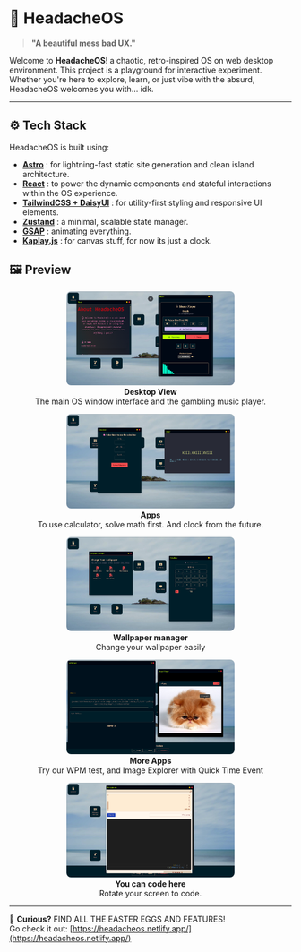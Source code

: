 # 🧠 HeadacheOS

> **"A beautiful mess bad UX."**

Welcome to **HeadacheOS**! a chaotic, retro-inspired OS on web desktop environment. This project is a playground for interactive experiment. Whether you're here to explore, learn, or just vibe with the absurd, HeadacheOS welcomes you with... idk.

---

## ⚙️ Tech Stack

HeadacheOS is built using:

* **[Astro](https://astro.build/)** : for lightning-fast static site generation and clean island architecture.
* **[React](https://reactjs.org/)** : to power the dynamic components and stateful interactions within the OS experience.
* **[TailwindCSS + DaisyUI](https://daisyui.com/)** : for utility-first styling and responsive UI elements.
* **[Zustand](https://github.com/pmndrs/zustand)** : a minimal, scalable state manager.
* **[GSAP](https://greensock.com/gsap/)** : animating everything.
* **[Kaplay.js](https://kaplayjs.com/)** : for canvas stuff, for now its just a clock.

## 🖼️ Preview

<div align="center">

  <figure>
    <img src="footages/ss (1).png" width="300" style="border-radius: 8px;" />
    <figcaption><strong>Desktop View</strong><br/>The main OS window interface and the gambling music player.</figcaption>
  </figure>

  <figure>
    <img src="footages/ss (3).png" width="300" style="border-radius: 8px;" />
    <figcaption><strong>Apps</strong><br/>To use calculator, solve math first. And clock from the future.</figcaption>
  </figure>

  <figure>
    <img src="footages/ss (4).png" width="300" style="border-radius: 8px;" />
    <figcaption><strong>Wallpaper manager</strong><br/>Change your wallpaper easily</figcaption>
  </figure>

  <figure>
    <img src="footages/ss (6).png" width="300" style="border-radius: 8px;" />
    <figcaption><strong>More Apps</strong><br/>Try our WPM test, and Image Explorer with Quick Time Event</figcaption>
  </figure>

  <figure>
    <img src="footages/ss (7).png" width="300" style="border-radius: 8px;" />
    <figcaption><strong>You can code here</strong><br/>Rotate your screen to code.</figcaption>
  </figure>
</div>

---

🎯 **Curious?**
FIND ALL THE EASTER EGGS AND FEATURES!  
Go check it out: [https://headacheos.netlify.app/](https://headacheos.netlify.app/)

